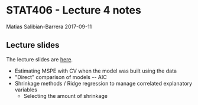 STAT406 - Lecture 4 notes
================
Matias Salibian-Barrera
2017-09-11

Lecture slides
--------------

The lecture slides are [here](STAT406-17-lecture-4-preliminary.pdf).

-   Estimating MSPE with CV when the model was built using the data
-   "Direct" comparison of models -- AIC
-   Shrinkage methods / Ridge regression to manage correlated explanatory variables
    -   Selecting the amount of shrinkage
